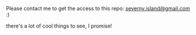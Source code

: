 Please contact me to get the access to this repo:
severny.island@gmail.com :) 

there's a lot of cool things to see, I promise!
